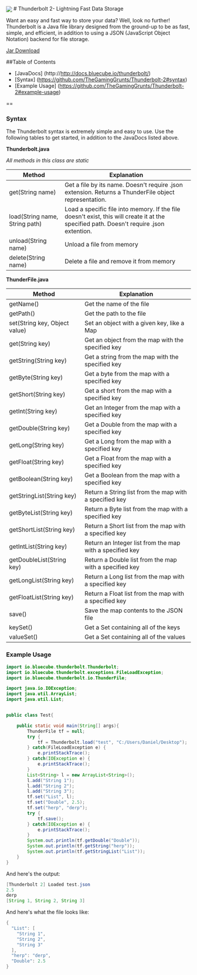 <img src="http://i.imgur.com/FjGH2mG.png" align="center">
# Thunderbolt 2- Lightning Fast Data Storage

<p>Want an easy and fast way to store your data? Well, look no further! Thunderbolt is a Java file library designed from the ground-up to be as fast, simple, and efficient, in addition to using a JSON (JavaScript Object Notation) backend for file storage. </p>

[Jar Download](https://www.spigotmc.org/resources/thunderbolt-2-lightning-fast-data-storage.3179/)

##Table of Contents
- [JavaDocs] (http://http://docs.bluecube.io/thunderbolt/)
- [Syntax] (https://github.com/TheGamingGrunts/Thunderbolt-2#syntax)
- [Example Usage] (https://github.com/TheGamingGrunts/Thunderbolt-2#example-usage)

==
### Syntax
The Thunderbolt syntax is extremely simple and easy to use. Use the following tables to get started, in addition to the JavaDocs listed above.

**Thunderbolt.java**

*All methods in this class are static*

| Method | Explanation |
|--------|-------------|
| get(String name) | Get a file by its name. Doesn't require .json extension. Returns a ThunderFile object representation. |
| load(String name, String path) | Load a specific file into memory. If the file doesn't exist, this will create it at the specified path. Doesn't require .json extention. |
| unload(String name) | Unload a file from memory |
| delete(String name) | Delete a file and remove it from memory |

**ThunderFile.java**

| Method | Explanation |
|--------|-------------|
| getName() | Get the name of the file |
| getPath() | Get the path to the file |
| set(String key, Object value) | Set an object with a given key, like a Map |
| get(String key) | Get an object from the map with the specified key |
| getString(String key) | Get a string from the map with the specified key |
| getByte(String key) | Get a byte from the map with a specified key |
| getShort(String key) | Get a short from the map with a specified key |
| getInt(String key) | Get an Integer from the map with a specified key |
| getDouble(String key) | Get a Double from the map with a specified key |
| getLong(String key) | Get a Long from the map with a specified key |
| getFloat(String key) | Get a Float from the map with a specified key |
| getBoolean(String key) | Get a Boolean from the map with a specified key |
| getStringList(String key) | Return a String list from the map with a specified key |
| getByteList(String key) | Return a Byte list from the map with a specified key |
| getShortList(String key) | Return a Short list from the map with a specified key |
| getIntList(String key) | Return an Integer list from the map with a specified key |
| getDoubleList(String key) | Return a Double list from the map with a specified key |
| getLongList(String key) | Return a Long list from the map with a specified key |
| getFloatList(String key) | Return a Float list from the map with a specified key |
| save() | Save the map contents to the JSON file |
| keySet() | Get a Set containing all of the keys |
| valueSet() | Get a Set containing all of the values |

### Example Usage

```java
import io.bluecube.thunderbolt.Thunderbolt;
import io.bluecube.thunderbolt.exceptions.FileLoadException;
import io.bluecube.thunderbolt.io.ThunderFile;

import java.io.IOException;
import java.util.ArrayList;
import java.util.List;


public class Test{

	public static void main(String[] args){
		ThunderFile tf = null;
		try {
			tf = Thunderbolt.load("test", "C:/Users/Daniel/Desktop");
		} catch(FileLoadException e) {
			e.printStackTrace();
		} catch(IOException e) {
			e.printStackTrace();
		}
		List<String> l = new ArrayList<String>();
		l.add("String 1");
		l.add("String 2");
		l.add("String 3");
		tf.set("List", l);
		tf.set("Double", 2.5);
		tf.set("herp", "derp");
		try {
			tf.save();
		} catch(IOException e) {
			e.printStackTrace();
		}
		System.out.println(tf.getDouble("Double"));
		System.out.println(tf.getString("herp"));
		System.out.println(tf.getStringList("List"));
	}
}
```
And here's the output:

```java
[Thunderbolt 2] Loaded test.json
2.5
derp
[String 1, String 2, String 3]
```
And here's what the file looks like:

```java
{
  "List": [
    "String 1",
    "String 2",
    "String 3"
  ],
  "herp": "derp",
  "Double": 2.5
}
```

